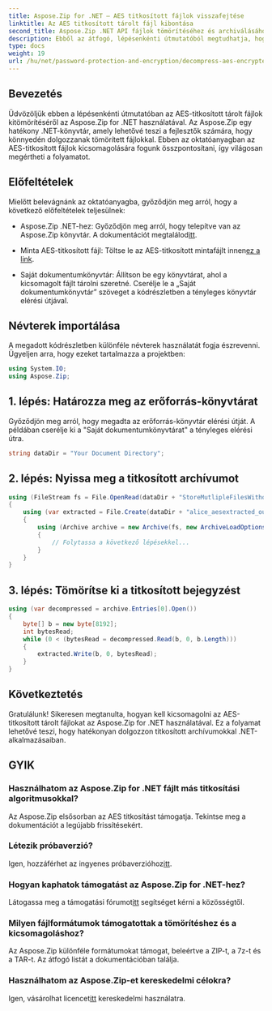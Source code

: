 ```yaml
---
title: Aspose.Zip for .NET – AES titkosított fájlok visszafejtése
linktitle: Az AES titkosított tárolt fájl kibontása
second_title: Aspose.Zip .NET API fájlok tömörítéséhez és archiválásához
description: Ebből az átfogó, lépésenkénti útmutatóból megtudhatja, hogyan lehet kicsomagolni az AES-titkosított tárolt fájlokat az Aspose.Zip for .NET-ben. Növelje .NET fejlesztési készségeit még ma!
type: docs
weight: 19
url: /hu/net/password-protection-and-encryption/decompress-aes-encrypted-stored-file/
---
```


## Bevezetés

Üdvözöljük ebben a lépésenkénti útmutatóban az AES-titkosított tárolt fájlok kitömörítéséről az Aspose.Zip for .NET használatával. Az Aspose.Zip egy hatékony .NET-könyvtár, amely lehetővé teszi a fejlesztők számára, hogy könnyedén dolgozzanak tömörített fájlokkal. Ebben az oktatóanyagban az AES-titkosított fájlok kicsomagolására fogunk összpontosítani, így világosan megértheti a folyamatot.

## Előfeltételek

Mielőtt belevágnánk az oktatóanyagba, győződjön meg arról, hogy a következő előfeltételek teljesülnek:

-  Aspose.Zip .NET-hez: Győződjön meg arról, hogy telepítve van az Aspose.Zip könyvtár. A dokumentációt megtalálod[itt](https://reference.aspose.com/zip/net/).

-  Minta AES-titkosított fájl: Töltse le az AES-titkosított mintafájlt innen[ez a link](https://releases.aspose.com/zip/net/).

- Saját dokumentumkönyvtár: Állítson be egy könyvtárat, ahol a kicsomagolt fájlt tárolni szeretné. Cserélje le a „Saját dokumentumkönyvtár” szöveget a kódrészletben a tényleges könyvtár elérési útjával.

## Névterek importálása

A megadott kódrészletben különféle névterek használatát fogja észrevenni. Ügyeljen arra, hogy ezeket tartalmazza a projektben:

```csharp
using System.IO;
using Aspose.Zip;
```

## 1. lépés: Határozza meg az erőforrás-könyvtárat

Győződjön meg arról, hogy megadta az erőforrás-könyvtár elérési útját. A példában cserélje ki a "Saját dokumentumkönyvtárat" a tényleges elérési útra.

```csharp
string dataDir = "Your Document Directory";
```

## 2. lépés: Nyissa meg a titkosított archívumot

```csharp
using (FileStream fs = File.OpenRead(dataDir + "StoreMutlipleFilesWithoutCompressionWithPassword_out.zip"))
{
    using (var extracted = File.Create(dataDir + "alice_aesextracted_out.txt"))
    {
        using (Archive archive = new Archive(fs, new ArchiveLoadOptions() { DecryptionPassword = "p@s$" }))
        {
            // Folytassa a következő lépésekkel...
        }
    }
}
```

## 3. lépés: Tömörítse ki a titkosított bejegyzést

```csharp
using (var decompressed = archive.Entries[0].Open())
{
    byte[] b = new byte[8192];
    int bytesRead;
    while (0 < (bytesRead = decompressed.Read(b, 0, b.Length)))
    {
        extracted.Write(b, 0, bytesRead);
    }
}
```

## Következtetés

Gratulálunk! Sikeresen megtanulta, hogyan kell kicsomagolni az AES-titkosított tárolt fájlokat az Aspose.Zip for .NET használatával. Ez a folyamat lehetővé teszi, hogy hatékonyan dolgozzon titkosított archívumokkal .NET-alkalmazásaiban.

## GYIK

### Használhatom az Aspose.Zip for .NET fájlt más titkosítási algoritmusokkal?
Az Aspose.Zip elsősorban az AES titkosítást támogatja. Tekintse meg a dokumentációt a legújabb frissítésekért.

### Létezik próbaverzió?
 Igen, hozzáférhet az ingyenes próbaverzióhoz[itt](https://releases.aspose.com/).

### Hogyan kaphatok támogatást az Aspose.Zip for .NET-hez?
 Látogassa meg a támogatási fórumot[itt](https://forum.aspose.com/c/zip/37) segítséget kérni a közösségtől.

### Milyen fájlformátumok támogatottak a tömörítéshez és a kicsomagoláshoz?
Az Aspose.Zip különféle formátumokat támogat, beleértve a ZIP-t, a 7z-t és a TAR-t. Az átfogó listát a dokumentációban találja.

### Használhatom az Aspose.Zip-et kereskedelmi célokra?
 Igen, vásárolhat licencet[itt](https://purchase.aspose.com/buy) kereskedelmi használatra.

